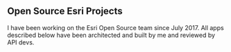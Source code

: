 ## Open Source Esri Projects

I have been working on the Esri Open Source team since July 2017. All apps described below have been architected and built by me and reviewed by API devs. 
